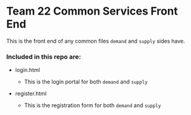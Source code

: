 # Team 22 Common Services Front End #

This is the front end of any common files `demand` and `supply` sides have.

### Included in this repo are: ###
- login.html
    * This is the login portal for both `demand` and `supply`
    
- register.html
    * This is the registration form for both `demand` and `supply`